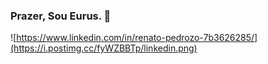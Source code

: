 ### Prazer, Sou Eurus. 👋

![https://www.linkedin.com/in/renato-pedrozo-7b3626285/](https://i.postimg.cc/fyWZBBTp/linkedin.png)


<!--
**EurusMaccher/EurusMaccher** is a ✨ _special_ ✨ repository because its `README.md` (this file) appears on your GitHub profile.

Here are some ideas to get you started:

- 🔭 I’m currently working on ...
- 🌱 I’m currently learning ...
- 👯 I’m looking to collaborate on ...
- 🤔 I’m looking for help with ...
- 💬 Ask me about ...
- 📫 How to reach me: ...
- 😄 Pronouns: ...
- ⚡ Fun fact: ...
-->

